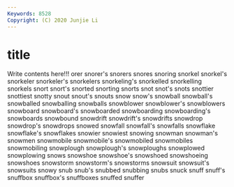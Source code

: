 ```yaml
---
Keywords: 8528
Copyright: (C) 2020 Junjie Li
---
```


# title

Write contents here!!!
orer 
snorer's 
snorers 
snores 
snoring
snorkel 
snorkel's 
snorkeler 
snorkeler's 
snorkelers 
snorkeling's 
snorkelled 
snorkelling 
snorkels 
snort
snort's 
snorted 
snorting 
snorts 
snot 
snot's 
snots 
snottier 
snottiest 
snotty
snout 
snout's 
snouts 
snow 
snow's 
snowball 
snowball's 
snowballed 
snowballing 
snowballs
snowblower 
snowblower's 
snowblowers 
snowboard 
snowboard's 
snowboarded 
snowboarding 
snowboarding's 
snowboards 
snowbound
snowdrift 
snowdrift's 
snowdrifts 
snowdrop 
snowdrop's 
snowdrops 
snowed 
snowfall 
snowfall's 
snowfalls
snowflake 
snowflake's 
snowflakes 
snowier 
snowiest 
snowing 
snowman 
snowman's 
snowmen 
snowmobile
snowmobile's 
snowmobiled 
snowmobiles 
snowmobiling 
snowplough 
snowplough's 
snowploughs 
snowplowed 
snowplowing 
snows
snowshoe 
snowshoe's 
snowshoed 
snowshoeing 
snowshoes 
snowstorm 
snowstorm's 
snowstorms 
snowsuit 
snowsuit's
snowsuits 
snowy 
snub 
snub's 
snubbed 
snubbing 
snubs 
snuck 
snuff 
snuff's
snuffbox 
snuffbox's 
snuffboxes 
snuffed 
snuffer 
